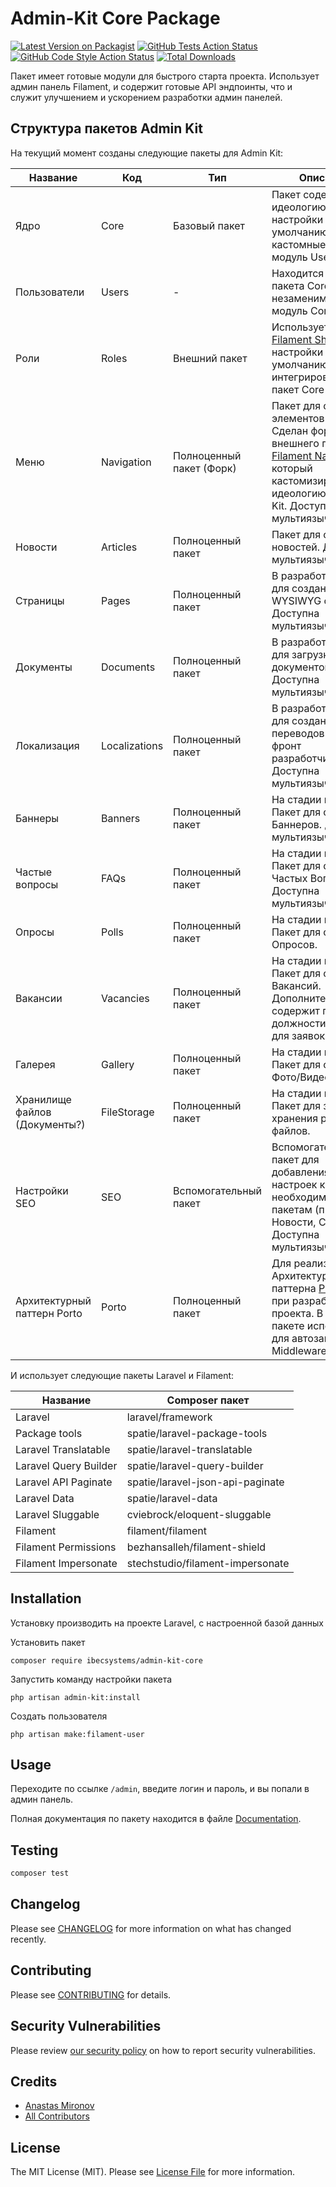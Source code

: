 # Admin-Kit Core Package

[![Latest Version on Packagist](https://img.shields.io/packagist/v/ibecsystems/admin-kit-core.svg?style=flat-square)](https://packagist.org/packages/ibecsystems/admin-kit-core)
[![GitHub Tests Action Status](https://img.shields.io/github/actions/workflow/status/IBEC-BOX/admin-kit-core/run-tests.yml?branch=2.x&label=tests&style=flat-square)](https://github.com/IBEC-BOX/admin-kit-core/actions?query=workflow:run-tests+branch:2.x)
[![GitHub Code Style Action Status](https://img.shields.io/github/actions/workflow/status/IBEC-BOX/admin-kit-core/fix-php-code-style-issues.yml?branch=2.x&label=code%20style&style=flat-square)](https://github.com/IBEC-BOX/admin-kit-core/actions?query=workflow:"Fix+PHP+code+style+issues"+branch:2.x)
[![Total Downloads](https://img.shields.io/packagist/dt/ibecsystems/admin-kit-core.svg?style=flat-square)](https://packagist.org/packages/ibecsystems/admin-kit-core)

Пакет имеет готовые модули для быстрого старта проекта. 
Использует админ панель Filament, и содержит готовые API эндпоинты, что и служит улучшением и ускорением разработки админ панелей.

## Структура пакетов Admin Kit

На текущий момент созданы следующие пакеты для Admin Kit:

| Название                      | Код           | Тип                      | Описание                                                                                                                                                                                                               | Ссылка                                           | Готовность                 |
|-------------------------------|---------------|--------------------------|------------------------------------------------------------------------------------------------------------------------------------------------------------------------------------------------------------------------|--------------------------------------------------|----------------------------|
| Ядро                          | Core          | Базовый пакет            | Пакет содержит идеологию, настройки по умолчанию, кастомные поля и модуль Users                                                                                                                                        | https://github.com/IBEC-BOX/admin-kit-core       | Готово :white_check_mark:  |
| Пользователи                  | Users         | -                        | Находится в составе пакета Core, незаменимый модуль Core пакета                                                                                                                                                        | https://github.com/IBEC-BOX/admin-kit-core       | Готово :white_check_mark:  |
| Роли                          | Roles         | Внешний пакет            | Используется пакет [Filament Shield](https://github.com/bezhanSalleh/filament-shield), настройки по умолчанию интегрированы с в пакет Core                                                                             | https://github.com/bezhanSalleh/filament-shield  | Готово :white_check_mark:  |
| Меню                          | Navigation    | Полноценный пакет (Форк) | Пакет для создания элементов меню. Сделан форк внешнего пакета [Filament Navigation](https://github.com/ryangjchandler/filament-navigation), который кастомизирован под идеологию Admin Kit. Доступна мультиязычность. | https://github.com/IBEC-BOX/admin-kit-navigation | Готово :white_check_mark:  |
| Новости                       | Articles      | Полноценный пакет        | Пакет для создания новостей. Доступна мультиязычность.                                                                                                                                                                 | https://github.com/IBEC-BOX/admin-kit-articles   | Готово :white_check_mark:  |
| Страницы                      | Pages         | Полноценный пакет        | В разработке. Пакет для создания WYSIWYG страниц. Доступна мультиязычность.                                                                                                                                            | https://github.com/IBEC-BOX/admin-kit-pages      | 50% :large_orange_diamond: |
| Документы                     | Documents     | Полноценный пакет        | В разработке. Пакет для загрузки документов(файлов). Доступна мультиязычность.                                                                                                                                         | https://github.com/IBEC-BOX/admin-kit-documents  | 50% :large_orange_diamond: |
| Локализация                   | Localizations | Полноценный пакет        | В разработке. Пакет для создания переводов для фронт разработчиков. Доступна мультиязычность.                                                                                                                          | Not initialized                                  | 50% :large_orange_diamond: |
| Баннеры                       | Banners       | Полноценный пакет        | На стадии идеи. Пакет для создания Баннеров. Доступна мультиязычность.                                                                                                                                                 | https://github.com/IBEC-BOX/admin-kit-banners    | 10% :o:                    |
| Частые вопросы                | FAQs          | Полноценный пакет        | На стадии идеи. Пакет для создания Частых Вопросов. Доступна мультиязычность.                                                                                                                                          | https://github.com/IBEC-BOX/admin-kit-faqs       | 10% :o:                    |
| Опросы                        | Polls         | Полноценный пакет        | На стадии идеи. Пакет для создания Опросов.                                                                                                                                                                            | https://github.com/IBEC-BOX/admin-kit-polls      | 10% :o:                    |
| Вакансии                      | Vacancies     | Полноценный пакет        | На стадии идеи. Пакет для создания Вакансий. Дополнительно содержит города, должности, форму для заявок.                                                                                                               | https://github.com/IBEC-BOX/admin-kit-vacancies  | 10% :o:                    |
| Галерея                       | Gallery       | Полноценный пакет        | На стадии идеи. Пакет для создания Фото/Видео галереи.                                                                                                                                                                 | Not initialized                                  | 0% :o:                     |
| Хранилище файлов (Документы?) | FileStorage   | Полноценный пакет        | На стадии идеи. Пакет для загрузки и хранения разных файлов.                                                                                                                                                           | Not initialized                                  | 0% :o:                     |
| Настройки SEO                 | SEO           | Вспомогательный пакет    | Вспомогательный пакет для добавления SEO настроек к необходимым пакетам (пример: Новости, Страницы). Доступна мультиязычность.                                                                                         | https://github.com/IBEC-BOX/admin-kit-seo        | Готово :white_check_mark:  |
| Архитектурный паттерн Porto   | Porto         | Полноценный пакет        | Для реализации Архитектурного паттерна [Porto](https://github.com/Mahmoudz/Porto)([ru](https://github.com/dnsoftware/porto_ru)) при разработке проекта. В Core пакете используется для автозагрузки Middleware.        | https://github.com/IBEC-BOX/laravel-porto        | 90% :white_check_mark:     |

И использует следующие пакеты Laravel и Filament:

| Название              | Composer пакет                              |
|-----------------------|---------------------------------------------|
| Laravel               | laravel/framework                           |
| Package tools         | spatie/laravel-package-tools                |
| Laravel Translatable  | spatie/laravel-translatable                 |
| Laravel Query Builder | spatie/laravel-query-builder                |
| Laravel API Paginate  | spatie/laravel-json-api-paginate            |
| Laravel Data          | spatie/laravel-data                         |
| Laravel Sluggable     | cviebrock/eloquent-sluggable                |
| Filament              | filament/filament                           |
| Filament Permissions  | bezhansalleh/filament-shield                |
| Filament Impersonate  | stechstudio/filament-impersonate            |

## Installation

Установку производить на проекте Laravel, с настроенной базой данных

Установить пакет
```shell
composer require ibecsystems/admin-kit-core
```

Запустить команду настройки пакета
```shell
php artisan admin-kit:install
```

Создать пользователя
```shell
php artisan make:filament-user
```

## Usage

Переходите по ссылке `/admin`, введите логин и пароль, и вы попали в админ панель.
 
Полная документация по пакету находится в файле [Documentation](Documentation.md).

## Testing

```bash
composer test
```

## Changelog

Please see [CHANGELOG](CHANGELOG.md) for more information on what has changed recently.

## Contributing

Please see [CONTRIBUTING](CONTRIBUTING.md) for details.

## Security Vulnerabilities

Please review [our security policy](../../security/policy) on how to report security vulnerabilities.

## Credits

- [Anastas Mironov](https://github.com/ast21)
- [All Contributors](../../contributors)

## License

The MIT License (MIT). Please see [License File](LICENSE.md) for more information.
